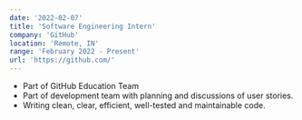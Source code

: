 ```yaml
---
date: '2022-02-07'
title: 'Software Engineering Intern'
company: 'GitHub'
location: 'Remote, IN'
range: 'February 2022 - Present'
url: 'https://github.com/'
---
```


<ul>
    <li> Part of GitHub Education Team</li>  
    <li> Part of development team with planning and discussions of user stories.</li>
    <li> Writing clean, clear, efficient, well-tested and maintainable code.</li>
</ul>
